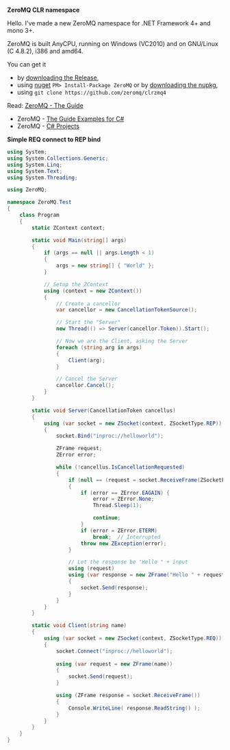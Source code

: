﻿
**ZeroMQ CLR namespace**

Hello. I've made a new ZeroMQ namespace for .NET Framework 4+ and mono 3+.

ZeroMQ is built AnyCPU, running on Windows (VC2010) and on GNU/Linux (C 4.8.2), i386 and amd64.

You can get it
- by [downloading the Release](https://github.com/zeromq/clrzmq4/releases/tag/master00),
- using [nuget](https://www.nuget.org/packages/ZeroMQ/) `PM> Install-Package ZeroMQ` or by [downloading the nupkg](https://packages.nuget.org/api/v1/package/ZeroMQ/),
- using `git clone https://github.com/zeromq/clrzmq4`

Read: [ZeroMQ - The Guide](http://zguide.zeromq.org/page:all)
- ZeroMQ - [The Guide Examples for C#](http://github.com/metadings/zguide/tree/master/examples/C%23)
- ZeroMQ - [C# Projects](http://github.com/metadings/clrzmq-test)

**Simple REQ connect to REP bind**

```csharp
using System;
using System.Collections.Generic;
using System.Linq;
using System.Text;
using System.Threading;

using ZeroMQ;

namespace ZeroMQ.Test
{
	class Program
	{
		static ZContext context;

		static void Main(string[] args)
		{
			if (args == null || args.Length < 1)
			{
				args = new string[] { "World" };
			}

			// Setup the ZContext
			using (context = new ZContext())
			{
				// Create a cancellor
				var cancellor = new CancellationTokenSource();

				// Start the "Server"
				new Thread(() => Server(cancellor.Token)).Start();

				// Now we are the Client, asking the Server
				foreach (string arg in args)
				{
					Client(arg);
				}

				// Cancel the Server
				cancellor.Cancel();
			}
		}

		static void Server(CancellationToken cancellus)
		{
			using (var socket = new ZSocket(context, ZSocketType.REP))
			{
				socket.Bind("inproc://helloworld");

				ZFrame request;
				ZError error;

				while (!cancellus.IsCancellationRequested)
				{
					if (null == (request = socket.ReceiveFrame(ZSocketFlags.DontWait, out error)))
					{
						if (error == ZError.EAGAIN) {
							error = ZError.None;
							Thread.Sleep(1);

							continue;
						}
						if (error = ZError.ETERM)
							break;	// Interrupted
						throw new ZException(error);
					}

					// Let the response be "Hello " + input
					using (request)
					using (var response = new ZFrame("Hello " + request.ReadString()))
					{
						socket.Send(response);
					}
				}
			}
		}

		static void Client(string name)
		{
			using (var socket = new ZSocket(context, ZSocketType.REQ))
			{
				socket.Connect("inproc://helloworld");
				
				using (var request = new ZFrame(name))
				{
					socket.Send(request);
				}

				using (ZFrame response = socket.ReceiveFrame())
				{
					Console.WriteLine( response.ReadString() );
				}
			}
		}
	}
}
```
